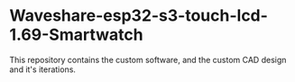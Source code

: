 # Waveshare-esp32-s3-touch-lcd-1.69-Smartwatch

This repository contains the custom software, and the custom CAD design and it's iterations.

